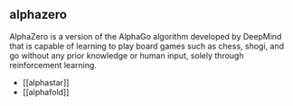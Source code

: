 ## alphazero
AlphaZero is a version of the AlphaGo algorithm developed by DeepMind that is capable of learning to play board games such as chess, shogi, and go without any prior knowledge or human input, solely through reinforcement learning.


- [[alphastar]]
- [[alphafold]]